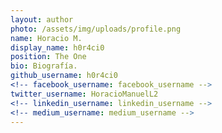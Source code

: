 ```yaml
---
layout: author
photo: /assets/img/uploads/profile.png
name: Horacio M.
display_name: h0r4ci0
position: The One
bio: Biografía.
github_username: h0r4ci0
<!-- facebook_username: facebook_username -->
twitter_username: HoracioManuelL2
<!-- linkedin_username: linkedin_username -->
<!-- medium_username: medium_username -->
---
```

